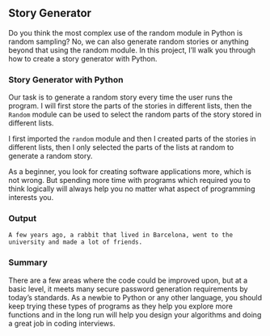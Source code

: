 ## Story Generator

Do you think the most complex use of the random module in Python is random sampling? No, we can also generate random stories or anything beyond that using the random module. In this project, I’ll walk you through how to create a story generator with Python.

### Story Generator with Python

Our task is to generate a random story every time the user runs the program. I will first store the parts of the stories in different lists, then the `Random` module can be used to select the random parts of the story stored in different lists.

I first imported the `random` module and then I created parts of the stories in different lists, then I only selected the parts of the lists at random to generate a random story.

As a beginner, you look for creating software applications more, which is not wrong. But spending more time with programs which required you to think logically will always help you no matter what aspect of programming interests you.

### Output

```
A few years ago, a rabbit that lived in Barcelona, went to the university and made a lot of friends.
```

### Summary

There are a few areas where the code could be improved upon, but at a basic level, it meets many secure password generation requirements by today’s standards. As a newbie to Python or any other language, you should keep trying these types of programs as they help you explore more functions and in the long run will help you design your algorithms and doing a great job in coding interviews.